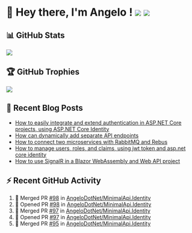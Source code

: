 # 👋 Hey there, I'm Angelo ! ![](https://img.shields.io/badge/Intel-Core_i5_12th-0071C5?style=for-the-badge&logo=intel&logoColor=white) <a href="https://www.buymeacoffee.com/angelodotnet" target="_blank"><img src="https://img.shields.io/badge/Buy%20Me%20A%20Coffee-FFDD00.svg?style=for-the-badge&logo=Buy-Me-A-Coffee&logoColor=black"></a>

## 📊 GitHub Stats
![](https://github-readme-stats.vercel.app/api?username=angelodotnet&theme=dracula&show_icons=true&hide_border=true&count_private=true)

## 🏆 GitHub Trophies
<img src="https://github-profile-trophy.vercel.app/?username=AngeloDotNet&no-frame=false&no-bg=false&margin-w=4&row=1" />

## 📝 Recent Blog Posts  
<!-- BLOG-POST-LIST:START -->
- [How to easily integrate and extend authentication in ASP.NET Core projects, using ASP.NET Core Identity](https://dev.to/angelodotnet/how-to-easily-integrate-and-extend-authentication-in-aspnet-core-projects-using-aspnet-core-130p)
- [How can dynamically add separate API endpoints](https://dev.to/angelodotnet/how-can-dynamically-add-separate-api-endpoints-4h56)
- [How to connect two microservices with RabbitMQ and Rebus](https://dev.to/angelodotnet/how-to-connect-two-microservices-with-rabbitmq-and-rebus-278)
- [How to manage users, roles, and claims, using jwt token and asp.net core identity](https://dev.to/angelodotnet/how-to-manage-roles-permissions-and-more-using-jwt-token-and-aspnet-core-identity-11k0)
- [How to use SignalR in a Blazor WebAssembly and Web API project](https://dev.to/angelodotnet/how-to-use-signalr-in-a-blazor-webassembly-and-web-api-project-27cp)
<!-- BLOG-POST-LIST:END -->

## ⚡ Recent GitHub Activity
<!--START_SECTION:activity-->
1. 🎉 Merged PR [#98](https://github.com/AngeloDotNet/MinimalApi.Identity/pull/98) in [AngeloDotNet/MinimalApi.Identity](https://github.com/AngeloDotNet/MinimalApi.Identity)
2. 💪 Opened PR [#98](https://github.com/AngeloDotNet/MinimalApi.Identity/pull/98) in [AngeloDotNet/MinimalApi.Identity](https://github.com/AngeloDotNet/MinimalApi.Identity)
3. 🎉 Merged PR [#97](https://github.com/AngeloDotNet/MinimalApi.Identity/pull/97) in [AngeloDotNet/MinimalApi.Identity](https://github.com/AngeloDotNet/MinimalApi.Identity)
4. 💪 Opened PR [#97](https://github.com/AngeloDotNet/MinimalApi.Identity/pull/97) in [AngeloDotNet/MinimalApi.Identity](https://github.com/AngeloDotNet/MinimalApi.Identity)
5. 🎉 Merged PR [#95](https://github.com/AngeloDotNet/MinimalApi.Identity/pull/95) in [AngeloDotNet/MinimalApi.Identity](https://github.com/AngeloDotNet/MinimalApi.Identity)
<!--END_SECTION:activity-->
